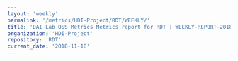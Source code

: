 ```yaml
---
layout: 'weekly'
permalink: '/metrics/HDI-Project/RDT/WEEKLY/'
title: 'DAI Lab OSS Metrics Metrics report for RDT | WEEKLY-REPORT-2018-11-18'
organization: 'HDI-Project'
repository: 'RDT'
current_date: '2018-11-18'
---
```

